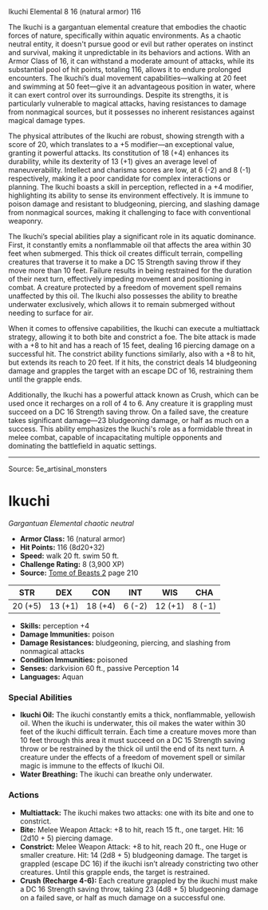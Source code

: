 <MonsterName/>Ikuchi</MonsterName>
<CreatureType/>Elemental</CreatureType>
<CR/>8</CR>
<AC/>16 (natural armor)</AC>
<HP/>116</HP>
<summary>The Ikuchi is a gargantuan elemental creature that embodies the chaotic forces of nature, specifically within aquatic environments. As a chaotic neutral entity, it doesn't pursue good or evil but rather operates on instinct and survival, making it unpredictable in its behaviors and actions. With an Armor Class of 16, it can withstand a moderate amount of attacks, while its substantial pool of hit points, totaling 116, allows it to endure prolonged encounters. The Ikuchi’s dual movement capabilities—walking at 20 feet and swimming at 50 feet—give it an advantageous position in water, where it can exert control over its surroundings. Despite its strengths, it is particularly vulnerable to magical attacks, having resistances to damage from nonmagical sources, but it possesses no inherent resistances against magical damage types. </summary>

<detail>

The physical attributes of the Ikuchi are robust, showing strength with a score of 20, which translates to a +5 modifier—an exceptional value, granting it powerful attacks. Its constitution of 18 (+4) enhances its durability, while its dexterity of 13 (+1) gives an average level of maneuverability. Intellect and charisma scores are low, at 6 (-2) and 8 (-1) respectively, making it a poor candidate for complex interactions or planning. The Ikuchi boasts a skill in perception, reflected in a +4 modifier, highlighting its ability to sense its environment effectively. It is immune to poison damage and resistant to bludgeoning, piercing, and slashing damage from nonmagical sources, making it challenging to face with conventional weaponry.

The Ikuchi’s special abilities play a significant role in its aquatic dominance. First, it constantly emits a nonflammable oil that affects the area within 30 feet when submerged. This thick oil creates difficult terrain, compelling creatures that traverse it to make a DC 15 Strength saving throw if they move more than 10 feet. Failure results in being restrained for the duration of their next turn, effectively impeding movement and positioning in combat. A creature protected by a freedom of movement spell remains unaffected by this oil. The Ikuchi also possesses the ability to breathe underwater exclusively, which allows it to remain submerged without needing to surface for air.

When it comes to offensive capabilities, the Ikuchi can execute a multiattack strategy, allowing it to both bite and constrict a foe. The bite attack is made with a +8 to hit and has a reach of 15 feet, dealing 16 piercing damage on a successful hit. The constrict ability functions similarly, also with a +8 to hit, but extends its reach to 20 feet. If it hits, the constrict deals 14 bludgeoning damage and grapples the target with an escape DC of 16, restraining them until the grapple ends. 

Additionally, the Ikuchi has a powerful attack known as Crush, which can be used once it recharges on a roll of 4 to 6. Any creature it is grappling must succeed on a DC 16 Strength saving throw. On a failed save, the creature takes significant damage—23 bludgeoning damage, or half as much on a success. This ability emphasizes the Ikuchi's role as a formidable threat in melee combat, capable of incapacitating multiple opponents and dominating the battlefield in aquatic settings.</detail>



---

Source: 5e_artisinal_monsters

# Ikuchi

*Gargantuan* *Elemental* *chaotic neutral*

- **Armor Class:** 16 (natural armor)
- **Hit Points:** 116 (8d20+32)
- **Speed:** walk 20 ft. swim 50 ft.
- **Challenge Rating:** 8 (3,900 XP)
- **Source:** [Tome of Beasts 2](https://koboldpress.com/kpstore/product/tome-of-beasts-2-for-5th-edition) page 210

| STR | DEX | CON | INT | WIS | CHA |
| --- | --- | --- | --- | --- | --- |
| 20 (+5) | 13 (+1) | 18 (+4) | 6 (-2) | 12 (+1) | 8 (-1) |

- **Skills:** perception +4
- **Damage Immunities:** poison
- **Damage Resistances:** bludgeoning, piercing, and slashing from nonmagical attacks
- **Condition Immunities:** poisoned
- **Senses:** darkvision 60 ft., passive Perception 14
- **Languages:** Aquan

### Special Abilities

- **Ikuchi Oil:** The ikuchi constantly emits a thick, nonflammable, yellowish oil. When the ikuchi is underwater, this oil makes the water within 30 feet of the ikuchi difficult terrain. Each time a creature moves more than 10 feet through this area it must succeed on a DC 15 Strength saving throw or be restrained by the thick oil until the end of its next turn. A creature under the effects of a freedom of movement spell or similar magic is immune to the effects of Ikuchi Oil.
- **Water Breathing:** The ikuchi can breathe only underwater.

### Actions

- **Multiattack:** The ikuchi makes two attacks: one with its bite and one to constrict.
- **Bite:** Melee Weapon Attack: +8 to hit, reach 15 ft., one target. Hit: 16 (2d10 + 5) piercing damage.
- **Constrict:** Melee Weapon Attack: +8 to hit, reach 20 ft., one Huge or smaller creature. Hit: 14 (2d8 + 5) bludgeoning damage. The target is grappled (escape DC 16) if the ikuchi isn’t already constricting two other creatures. Until this grapple ends, the target is restrained.
- **Crush (Recharge 4-6):** Each creature grappled by the ikuchi must make a DC 16 Strength saving throw, taking 23 (4d8 + 5) bludgeoning damage on a failed save, or half as much damage on a successful one.





